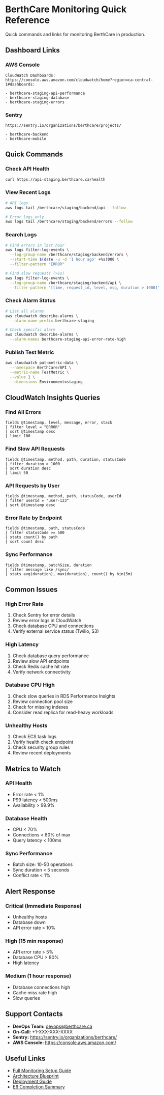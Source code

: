 # BerthCare Monitoring Quick Reference

Quick commands and links for monitoring BerthCare in production.

## Dashboard Links

### AWS Console
```
CloudWatch Dashboards:
https://console.aws.amazon.com/cloudwatch/home?region=ca-central-1#dashboards:

- berthcare-staging-api-performance
- berthcare-staging-database
- berthcare-staging-errors
```

### Sentry
```
https://sentry.io/organizations/berthcare/projects/

- berthcare-backend
- berthcare-mobile
```

## Quick Commands

### Check API Health
```bash
curl https://api-staging.berthcare.ca/health
```

### View Recent Logs
```bash
# API logs
aws logs tail /berthcare/staging/backend/api --follow

# Error logs only
aws logs tail /berthcare/staging/backend/errors --follow
```

### Search Logs
```bash
# Find errors in last hour
aws logs filter-log-events \
  --log-group-name /berthcare/staging/backend/errors \
  --start-time $(date -u -d '1 hour ago' +%s)000 \
  --filter-pattern "ERROR"

# Find slow requests (>1s)
aws logs filter-log-events \
  --log-group-name /berthcare/staging/backend/api \
  --filter-pattern '[time, request_id, level, msg, duration > 1000]'
```

### Check Alarm Status
```bash
# List all alarms
aws cloudwatch describe-alarms \
  --alarm-name-prefix berthcare-staging

# Check specific alarm
aws cloudwatch describe-alarms \
  --alarm-names berthcare-staging-api-error-rate-high
```

### Publish Test Metric
```bash
aws cloudwatch put-metric-data \
  --namespace BerthCare/API \
  --metric-name TestMetric \
  --value 1 \
  --dimensions Environment=staging
```

## CloudWatch Insights Queries

### Find All Errors
```
fields @timestamp, level, message, error, stack
| filter level = "ERROR"
| sort @timestamp desc
| limit 100
```

### Find Slow API Requests
```
fields @timestamp, method, path, duration, statusCode
| filter duration > 1000
| sort duration desc
| limit 50
```

### API Requests by User
```
fields @timestamp, method, path, statusCode, userId
| filter userId = "user-123"
| sort @timestamp desc
```

### Error Rate by Endpoint
```
fields @timestamp, path, statusCode
| filter statusCode >= 500
| stats count() by path
| sort count desc
```

### Sync Performance
```
fields @timestamp, batchSize, duration
| filter message like /sync/
| stats avg(duration), max(duration), count() by bin(5m)
```

## Common Issues

### High Error Rate
1. Check Sentry for error details
2. Review error logs in CloudWatch
3. Check database CPU and connections
4. Verify external service status (Twilio, S3)

### High Latency
1. Check database query performance
2. Review slow API endpoints
3. Check Redis cache hit rate
4. Verify network connectivity

### Database CPU High
1. Check slow queries in RDS Performance Insights
2. Review connection pool size
3. Check for missing indexes
4. Consider read replica for read-heavy workloads

### Unhealthy Hosts
1. Check ECS task logs
2. Verify health check endpoint
3. Check security group rules
4. Review recent deployments

## Metrics to Watch

### API Health
- Error rate < 1%
- P99 latency < 500ms
- Availability > 99.9%

### Database Health
- CPU < 70%
- Connections < 80% of max
- Query latency < 100ms

### Sync Performance
- Batch size: 10-50 operations
- Sync duration < 5 seconds
- Conflict rate < 1%

## Alert Response

### Critical (Immediate Response)
- Unhealthy hosts
- Database down
- API error rate > 10%

### High (15 min response)
- API error rate > 5%
- Database CPU > 80%
- High latency

### Medium (1 hour response)
- Database connections high
- Cache miss rate high
- Slow queries

## Support Contacts

- **DevOps Team:** devops@berthcare.ca
- **On-Call:** +1-XXX-XXX-XXXX
- **Sentry:** https://sentry.io/organizations/berthcare/
- **AWS Console:** https://console.aws.amazon.com/

## Useful Links

- [Full Monitoring Setup Guide](./monitoring-setup.md)
- [Architecture Blueprint](../project-documentation/architecture-output.md)
- [Deployment Guide](../terraform/DEPLOYMENT_GUIDE.md)
- [E6 Completion Summary](./E6-completion-summary.md)
